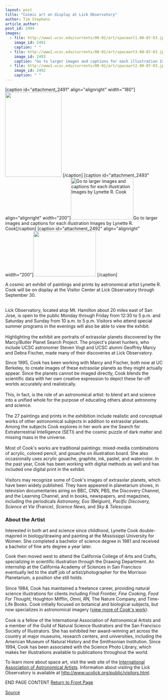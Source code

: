 ```yaml
---
layout: post
title: "Cosmic art on display at Lick Observatory"
author: Tim Stephens
article_author: 
post_id: 2494
images:
  - file: http://www1.ucsc.edu/currents/00-01/art/spaceart1.00-07-03.jpg
    image_id: 2491
    caption: " "
  - file: http://www1.ucsc.edu/currents/00-01/art/spaceart3.00-07-03.jpg
    image_id: 2493
    caption: "Go to larger images and captions for each illustration Images by Lynette R. Cook"
  - file: http://www1.ucsc.edu/currents/00-01/art/spaceart2.00-07-03.jpg
    image_id: 2492
    caption: " "
---
```


[caption id="attachment_2491" align="alignright" width="180"]<a href="http://dev-ucsc-news.pantheonsite.io/wp-content/uploads/2000/07/spaceart1.00-07-03.jpg"><img class="size-full wp-image-2491" src="http://dev-ucsc-news.pantheonsite.io/wp-content/uploads/2000/07/spaceart1.00-07-03.jpg" alt=" " width="180" height="270" /></a> [/caption]
[caption id="attachment_2493" align="alignright" width="200"]<a href="http://dev-ucsc-news.pantheonsite.io/wp-content/uploads/2000/07/spaceart3.00-07-03.jpg"><img class="size-full wp-image-2493" src="http://dev-ucsc-news.pantheonsite.io/wp-content/uploads/2000/07/spaceart3.00-07-03.jpg" alt="Go to larger images and captions for each illustration Images by Lynette R. Cook" width="200" height="133" /></a>Go to larger images and captions for each illustration Images by Lynette R. Cook[/caption]
[caption id="attachment_2492" align="alignright" width="200"]<a href="http://dev-ucsc-news.pantheonsite.io/wp-content/uploads/2000/07/spaceart2.00-07-03.jpg"><img class="size-full wp-image-2492" src="http://dev-ucsc-news.pantheonsite.io/wp-content/uploads/2000/07/spaceart2.00-07-03.jpg" alt=" " width="200" height="144" /></a> [/caption]
<p>
  A cosmic art exhibit of paintings and prints by astronomical artist Lynette R. Cook will be on display at the Visitor Center at Lick Observatory through September 30.
</p><br>
Lick Observatory, located atop Mt. Hamilton about 20 miles east of San Jose, is open to the public Monday through Friday from 12:30 to 5 p.m. and Saturday and Sunday from 10 a.m. to 5 p.m. Visitors who attend special summer programs in the evenings will also be able to view the exhibit.<br>
<br>
Highlighting the exhibit are portraits of extrasolar planets discovered by the Marcy/Butler Planet Search Project. The project's planet hunters, who include UCSC astronomer Steven Vogt and UCSC alumni Geoffrey Marcy and Debra Fischer, made many of their discoveries at Lick Observatory.
<p>
  Since 1995, Cook has been working with Marcy and Fischer, both now at UC Berkeley, to create images of these extrasolar planets as they might actually appear. Since the planets cannot be imaged directly, Cook blends the scientific data with her own creative expression to depict these far-off worlds accurately and realistically.<br>
  <br>
  This, in fact, is the role of an astronomical artist: to blend art and science into a unified whole for the purpose of educating others about astronomy and science.<br>
  <br>
  The 27 paintings and prints in the exhibition include realistic and conceptual works of other astronomical subjects in addition to extrasolar planets. Among the subjects Cook explores in her work are the Search for Extraterrestrial Intelligence (SETI) and the cosmic puzzle of dark matter and missing mass in the universe.<br>
  <br>
  Most of Cook's works are traditional paintings: mixed-media combinations of acrylic, colored pencil, and gouache on illustration board. She also occasionally uses acrylic gouache, graphite, ink, pastel, and watercolor. In the past year, Cook has been working with digital methods as well and has included one digital print in the exhibit.<br>
  <br>
  Visitors may recognize some of Cook's images of extrasolar planets, which have been widely published. They have appeared in planetarium shows, in television documentaries airing on BBC, CNN, PBS, the Discovery Channel, and the Learning Channel, and in books, newspapers, and magazines, including the periodicals <i>Astronomy, Eos</i> (Belgium), <i>Pacific Discovery, Science et Vie</i> (France), <i>Science News,</i> and <i>Sky &amp; Telescope.</i>
</p>
<h3>
  About the Artist
</h3>
<p>
  Interested in both art and science since childhood, Lynette Cook double-majored in biology/drawing and painting at the Mississippi University for Women. She completed a bachelor of science degree in 1981 and received a bachelor of fine arts degree a year later.
</p>
<p>
  Cook then moved west to attend the California College of Arts and Crafts, specializing in scientific illustration through the Drawing Department. An internship at the California Academy of Sciences in San Francisco eventually led to the staff job of artist/photographer for the Morrison Planetarium, a position she still holds.<br>
  <br>
  Since 1984, Cook has maintained a freelance career, providing natural science illustrations for clients including <i>Final Frontier, Fine Cooking, Food For Thought,</i> Houghton Mifflin, <i>Omni, RN,</i> The Nature Company, and Time-Life Books. Cook initially focused on botanical and biological subjects, but now specializes in astronomical imagery (<a href="http://www.spaceart.org/lcook/">view more of Cook's work</a>).<br>
  <br>
  Cook is a fellow of the International Association of Astronomical Artists and a member of the Guild of Natural Science Illustrators and the San Francisco Society of Illustrators. She has exhibited her award-winning art across the country at major museums, research centers, and universities, including the American Museum of Natural History and the Smithsonian Institution. Since 1994, Cook has been associated with the Science Photo Library, which makes her illustrations available to publications throughout the world.
</p>
<p>
  To learn more about space art, visit the web site of the <a href="http://www.iaaa.org">International Association of Astronomical Artists</a>. Information about visiting the Lick Observatory is available at <a href="http://www.ucolick.org/public/visitors.html">http://www.ucolick.org/public/visitors.html</a>.
</p>
<p>
  END PAGE CONTENT <a href="../../index.html">Return to Front Page</a> <img align="bottom" alt=" " border="0" height="1" src="../../images/trans.gif" width="385">
</p>
<p><a href="http://www1.ucsc.edu/currents/00-01/07-03/spaceart.html" title="Permalink to spaceart">Source</a></p>
